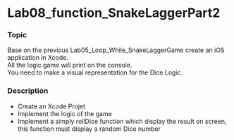 # Lab08_function_SnakeLaggerPart2

### Topic

Base on the previous Lab05_Loop_While_SnakeLaggerGame create an iOS application in Xcode. <br/>
All the logic game will print on the console. <br/>
You need to make a visual representation for the Dice Logic. 

### Description 

* Create an Xcode Projet 
* Implement the logic of the game 
* Implement a simply rollDice function which display the result on screen, this function must display a random Dice number 

